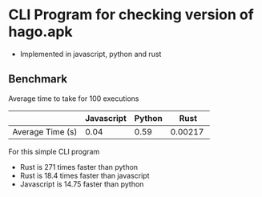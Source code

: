 # CLI Program for checking version of hago.apk

* Implemented in javascript, python and rust

## **Benchmark**

Average time to take for 100 executions

|                  | Javascript | Python | Rust      |
| ---------------- | ---------- | ------ | --------- |
| Average Time (s) | 0.04       | 0.59   | 0.00217  |

For this simple CLI program

* Rust is 271 times faster than python
* Rust is 18.4 times faster than javascript
* Javascript is 14.75 faster than python
